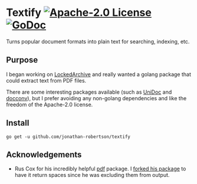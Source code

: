 # Textify [![Apache-2.0 License](https://img.shields.io/badge/license-Apache--2.0-blue.svg)](http://www.apache.org/licenses/LICENSE-2.0) [![GoDoc](https://godoc.org/github.com/jonathan-robertson/textify?status.svg)](https://godoc.org/github.com/jonathan-robertson/textify)

Turns popular document formats into plain text for searching, indexing, etc.

## Purpose

I began working on [LockedArchive](https://github.com/jonathan-robertson/lockedarchive) and really wanted a golang package that could extract text from PDF files.

There are some interesting packages available (such as [UniDoc](https://github.com/unidoc/unidoc) and [docconv](https://github.com/sajari/docconv)), but I prefer avoiding any non-golang dependencies and like the freedom of the Apache-2.0 license.

## Install

`go get -u github.com/jonathan-robertson/textify`

## Acknowledgements

- Rus Cox for his incredibly helpful [pdf](https://godoc.org/rsc.io/pdf) package. I [forked his package](https://github.com/jonathan-robertson/pdf) to have it return spaces since he was excluding them from output.